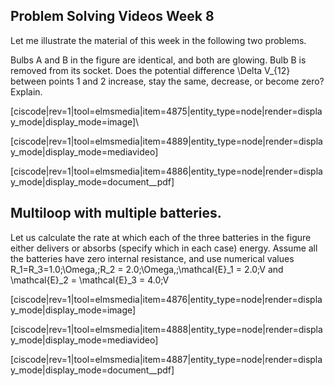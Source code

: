 ## Problem Solving Videos Week 8


Let me illustrate the material of this week in the following two problems. 

Bulbs A and B in the figure are identical, and both are glowing. Bulb B is removed from its socket. Does the potential difference <lrn-math>\Delta V_{12} </lrn-math> between points 1 and 2 increase, stay the same, decrease, or become zero? Explain.

[ciscode|rev=1|tool=elmsmedia|item=4875|entity_type=node|render=display_mode|display_mode=image]\

[ciscode|rev=1|tool=elmsmedia|item=4889|entity_type=node|render=display_mode|display_mode=mediavideo]


[ciscode|rev=1|tool=elmsmedia|item=4886|entity_type=node|render=display_mode|display_mode=document__pdf]

## Multiloop with multiple batteries. 

Let us calculate the rate at which each of the three batteries in the figure either delivers or absorbs (specify which in each case) energy. Assume all the batteries have zero internal resistance, and use numerical values <lrn-math>R_1=R_3=1.0\;\Omega,\;R_2 = 2.0\;\Omega,\;\mathcal{E}_1 = 2.0\;V </lrn-math> and <lrn-math>\mathcal{E}_2 = \mathcal{E}_3 = 4.0\;V </lrn-math>


[ciscode|rev=1|tool=elmsmedia|item=4876|entity_type=node|render=display_mode|display_mode=image]

[ciscode|rev=1|tool=elmsmedia|item=4888|entity_type=node|render=display_mode|display_mode=mediavideo]


[ciscode|rev=1|tool=elmsmedia|item=4887|entity_type=node|render=display_mode|display_mode=document__pdf]